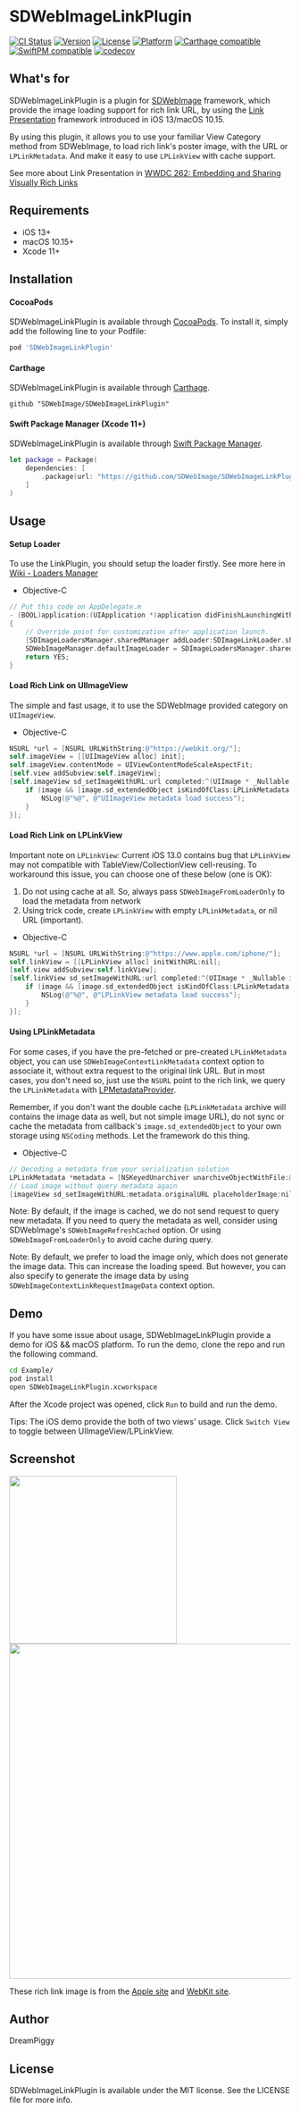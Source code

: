 # SDWebImageLinkPlugin

[![CI Status](https://img.shields.io/travis/SDWebImage/SDWebImageLinkPlugin.svg?style=flat)](https://travis-ci.org/SDWebImage/SDWebImageLinkPlugin)
[![Version](https://img.shields.io/cocoapods/v/SDWebImageLinkPlugin.svg?style=flat)](https://cocoapods.org/pods/SDWebImageLinkPlugin)
[![License](https://img.shields.io/cocoapods/l/SDWebImageLinkPlugin.svg?style=flat)](https://cocoapods.org/pods/SDWebImageLinkPlugin)
[![Platform](https://img.shields.io/cocoapods/p/SDWebImageLinkPlugin.svg?style=flat)](https://cocoapods.org/pods/SDWebImageLinkPlugin)
[![Carthage compatible](https://img.shields.io/badge/Carthage-compatible-brightgreen.svg?style=flat)](https://github.com/SDWebImage/SDWebImageLinkPlugin)
[![SwiftPM compatible](https://img.shields.io/badge/SwiftPM-compatible-brightgreen.svg?style=flat)](https://swift.org/package-manager/)
[![codecov](https://codecov.io/gh/SDWebImage/SDWebImageLinkPlugin/branch/master/graph/badge.svg)](https://codecov.io/gh/SDWebImage/SDWebImageLinkPlugin)

## What's for
SDWebImageLinkPlugin is a plugin for [SDWebImage](https://github.com/rs/SDWebImage/) framework, which provide the image loading support for rich link URL, by using the [Link Presentation](https://developer.apple.com/documentation/linkpresentation) framework introduced in iOS 13/macOS 10.15.

By using this plugin, it allows you to use your familiar View Category method from SDWebImage, to load rich link's poster image, with the URL or `LPLinkMetadata`. And make it easy to use `LPLinkView` with cache support.

See more about Link Presentation in [WWDC 262: Embedding and Sharing Visually Rich Links](https://developer.apple.com/videos/play/wwdc2019/262/)

## Requirements

+ iOS 13+
+ macOS 10.15+
+ Xcode 11+

## Installation

#### CocoaPods

SDWebImageLinkPlugin is available through [CocoaPods](https://cocoapods.org). To install
it, simply add the following line to your Podfile:

```ruby
pod 'SDWebImageLinkPlugin'
```

#### Carthage

SDWebImageLinkPlugin is available through [Carthage](https://github.com/Carthage/Carthage).

```
github "SDWebImage/SDWebImageLinkPlugin"
```

#### Swift Package Manager (Xcode 11+)

SDWebImageLinkPlugin is available through [Swift Package Manager](https://swift.org/package-manager).

```swift
let package = Package(
    dependencies: [
        .package(url: "https://github.com/SDWebImage/SDWebImageLinkPlugin.git", from: "0.1")
    ]
)
```

## Usage

#### Setup Loader

To use the LinkPlugin, you should setup the loader firstly. See more here in [Wiki - Loaders Manager](https://github.com/SDWebImage/SDWebImage/wiki/Advanced-Usage#loaders-manager)

+ Objective-C

```objective-c
// Put this code on AppDelegate.m
- (BOOL)application:(UIApplication *)application didFinishLaunchingWithOptions:(NSDictionary *)launchOptions
{
    // Override point for customization after application launch.
    [SDImageLoadersManager.sharedManager addLoader:SDImageLinkLoader.sharedLoader];
    SDWebImageManager.defaultImageLoader = SDImageLoadersManager.sharedManager;
    return YES;
}
```

#### Load Rich Link on UIImageView

The simple and fast usage, it to use the SDWebImage provided category on `UIImageView`.

+ Objective-C

```objective-c
NSURL *url = [NSURL URLWithString:@"https://webkit.org/"];
self.imageView = [[UIImageView alloc] init];
self.imageView.contentMode = UIViewContentModeScaleAspectFit;
[self.view addSubview:self.imageView];
[self.imageView sd_setImageWithURL:url completed:^(UIImage * _Nullable image, NSError * _Nullable error, SDImageCacheType cacheType, NSURL * _Nullable imageURL) {
    if (image && [image.sd_extendedObject isKindOfClass:LPLinkMetadata.class]) {
        NSLog(@"%@", @"UIImageView metadata load success");
    }
}];
```

#### Load Rich Link on LPLinkView

Important note on `LPLinkView`: Current iOS 13.0 contains bug that `LPLinkView` may not compatible with TableView/CollectionView cell-reusing. To workaround this issue, you can choose one of these below (one is OK):

1. Do not using cache at all. So, always pass `SDWebImageFromLoaderOnly` to load the metadata from network
2. Using trick code, create `LPLinkView` with empty `LPLinkMetadata`, or nil URL (important).

+ Objective-C

```objectivec
NSURL *url = [NSURL URLWithString:@"https://www.apple.com/iphone/"];
self.linkView = [[LPLinkView alloc] initWithURL:nil];
[self.view addSubview:self.linkView];
[self.linkView sd_setImageWithURL:url completed:^(UIImage * _Nullable image, NSError * _Nullable error, SDImageCacheType cacheType, NSURL * _Nullable imageURL) {
    if (image && [image.sd_extendedObject isKindOfClass:LPLinkMetadata.class]) {
        NSLog(@"%@", @"LPLinkView metadata load success");
    }
}];
```

#### Using LPLinkMetadata

For some cases, if you have the pre-fetched or pre-created `LPLinkMetadata` object, you can use `SDWebImageContextLinkMetadata` context option to associate it, without extra request to the original link URL. But in most cases, you don't need so, just use the `NSURL` point to the rich link, we query the `LPLinkMetadata` with [LPMetadataProvider](https://developer.apple.com/documentation/linkpresentation/lpmetadataprovider?language=objc).

Remember, if you don't want the double cache (`LPLinkMetadata` archive will contains the image data as well, but not simple image URL), do not sync or cache the metadata from callback's `image.sd_extendedObject` to your own storage using `NSCoding` methods. Let the framework do this thing.

+ Objective-C

```objective-c
// Decoding a metadata from your serialization solution
LPLinkMetadata *metadata = [NSKeyedUnarchiver unarchiveObjectWithFile:@"/path/to/metadata"];
// Load image without query metadata again
[imageView sd_setImageWithURL:metadata.originalURL placeholderImage:nil options:0 context:@{SDWebImageContextLinkMetadata : metadata}];
```

Note: By default, if the image is cached, we do not send request to query new metadata. If you need to query the metadata as well, consider using SDWebImage's `SDWebImageRefreshCached` option. Or using `SDWebImageFromLoaderOnly` to avoid cache during query.

Note: By default, we prefer to load the image only, which does not generate the image data. This can increase the loading speed. But however, you can also specify to generate the image data by using `SDWebImageContextLinkRequestImageData` context option.

## Demo

If you have some issue about usage, SDWebImageLinkPlugin provide a demo for iOS && macOS platform. To run the demo, clone the repo and run the following command.

```bash
cd Example/
pod install
open SDWebImageLinkPlugin.xcworkspace
```

After the Xcode project was opened, click `Run` to build and run the demo.

Tips: The iOS demo provide the both of two views' usage. Click `Switch View` to toggle between UIImageView/LPLinkView.

## Screenshot

<img src="https://raw.githubusercontent.com/SDWebImage/SDWebImageLinkPlugin/master/Example/Screenshot/LinkDemo.png" width="300" />
<img src="https://raw.githubusercontent.com/SDWebImage/SDWebImageLinkPlugin/master/Example/Screenshot/LinkDemo-macOS.png" width="600" />

These rich link image is from the [Apple site](https://www.apple.com/) and [WebKit site](https://webkit.org/).

## Author

DreamPiggy

## License

SDWebImageLinkPlugin is available under the MIT license. See the LICENSE file for more info.
